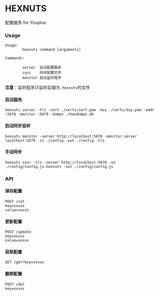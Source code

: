 HEXNUTS
===

配置服务 for Youplus

### Usage

```
Usage:
        hexnuts command [arguments]

Commands:

        server  启动配置服务
        sync    同步配置文件
        monitor 启动监听程序
```

**注意**：监听程序只监听后缀为`.hexnuts`的文件

#### 启动服务

```
hexnuts server -tls -cert ./certs/cert.pem -key ./certs/key.pem -addr :5678 -monitor :5679 -dumps ./hexdumps.db
```

#### 启动同步监听

```
hexnuts monitor -server http://localhost:5678 -monitor.server localhost:5679 -in ./config -out ./config -tls
```

#### 手动同步

```
hexnuts sync -tls -server http://localhost:5678 -in ./config/config.js.hexnuts -out ./config/config.js
```

### API

#### 保存配置

```
POST /set
key=xxxxx
value=xxxxx
```

#### 更新配置

```
POST /update
key=xxxxx
value=xxxxx
```

#### 获取配置

```
GET /get?key=xxxxx
```

#### 删除配置

```
POST /del
key=xxxxx
```
